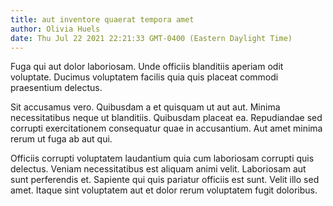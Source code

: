 ```yaml
---
title: aut inventore quaerat tempora amet
author: Olivia Huels
date: Thu Jul 22 2021 22:21:33 GMT-0400 (Eastern Daylight Time)
---
```

Fuga qui aut dolor laboriosam. Unde officiis blanditiis aperiam odit voluptate. Ducimus voluptatem facilis quia quis placeat commodi praesentium delectus.

 Sit accusamus vero. Quibusdam a et quisquam ut aut aut. Minima necessitatibus neque ut blanditiis. Quibusdam placeat ea. Repudiandae sed corrupti exercitationem consequatur quae in accusantium. Aut amet minima rerum ut fuga ab aut qui.

 Officiis corrupti voluptatem laudantium quia cum laboriosam corrupti quis delectus. Veniam necessitatibus est aliquam animi velit. Laboriosam aut sunt perferendis et. Sapiente qui quis pariatur officiis est sunt. Velit illo sed amet. Itaque sint voluptatem aut et dolor rerum voluptatem fugit doloribus.